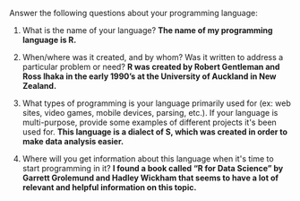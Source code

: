 Answer the following questions about your programming language: 

1. What is the name of your language?
**The name of my programming language is R.**

2. When/where was it created, and by whom? Was it written to address a particular problem or need?
**R was created by Robert Gentleman and Ross Ihaka in the early 1990’s at the University of Auckland in New Zealand.**

3. What types of programming is your language primarily used for (ex: web sites, video games, mobile devices, parsing, etc.). If your language is multi-purpose, provide some examples of different projects it's been used for. 
**This language is a dialect of S, which was created in order to make data analysis easier.**

4. Where will you get information about this language when it's time to start programming in it?
**I found a book called “R for Data Science” by Garrett Grolemund and Hadley Wickham that seems to have a lot of relevant and helpful information on this topic.**
